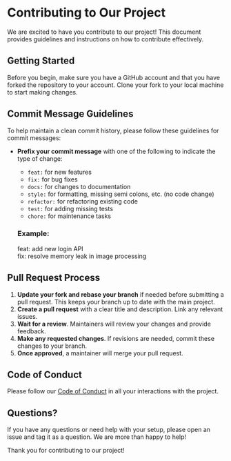 # Contributing to Our Project

We are excited to have you contribute to our project! This document provides guidelines and instructions on how to contribute effectively.

## Getting Started

Before you begin, make sure you have a GitHub account and that you have forked the repository to your account. Clone your fork to your local machine to start making changes.

## Commit Message Guidelines

To help maintain a clean commit history, please follow these guidelines for commit messages:

- **Prefix your commit message** with one of the following to indicate the type of change:

  - `feat:` for new features
  - `fix:` for bug fixes
  - `docs:` for changes to documentation
  - `style:` for formatting, missing semi colons, etc. (no code change)
  - `refactor:` for refactoring existing code
  - `test:` for adding missing tests
  - `chore:` for maintenance tasks

  ### Example:
  feat: add new login API \
  fix: resolve memory leak in image processing

## Pull Request Process

1. **Update your fork and rebase your branch** if needed before submitting a pull request. This keeps your branch up to date with the main project.
2. **Create a pull request** with a clear title and description. Link any relevant issues.
3. **Wait for a review**. Maintainers will review your changes and provide feedback.
4. **Make any requested changes**. If revisions are needed, commit these changes to your branch.
5. **Once approved**, a maintainer will merge your pull request.

## Code of Conduct

Please follow our [Code of Conduct](CODE_OF_CONDUCT.md) in all your interactions with the project.

## Questions?

If you have any questions or need help with your setup, please open an issue and tag it as a question. We are more than happy to help!

Thank you for contributing to our project!
